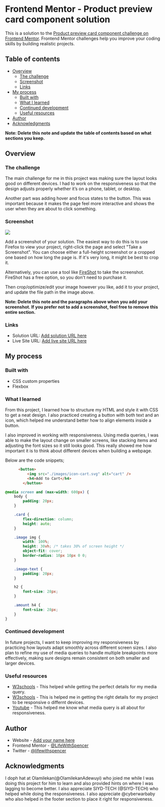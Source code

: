 # Frontend Mentor - Product preview card component solution

This is a solution to the [Product preview card component challenge on Frontend Mentor](https://www.frontendmentor.io/challenges/product-preview-card-component-GO7UmttRfa). Frontend Mentor challenges help you improve your coding skills by building realistic projects. 

## Table of contents

- [Overview](#overview)
  - [The challenge](#the-challenge)
  - [Screenshot](#screenshot)
  - [Links](#links)
- [My process](#my-process)
  - [Built with](#built-with)
  - [What I learned](#what-i-learned)
  - [Continued development](#continued-development)
  - [Useful resources](#useful-resources)
- [Author](#author)
- [Acknowledgments](#acknowledgments)

**Note: Delete this note and update the table of contents based on what sections you keep.**

## Overview

### The challenge

The main challenge for me in this project was making sure the layout looks good on different devices. I had to work on the responsiveness so that the design adjusts properly whether it’s on a phone, tablet, or desktop.

Another part was adding hover and focus states to the button. This was important because it makes the page feel more interactive and shows the user when they are about to click something.

### Screenshot

![](./screenshot.jpg)

Add a screenshot of your solution. The easiest way to do this is to use Firefox to view your project, right-click the page and select "Take a Screenshot". You can choose either a full-height screenshot or a cropped one based on how long the page is. If it's very long, it might be best to crop it.

Alternatively, you can use a tool like [FireShot](https://getfireshot.com/) to take the screenshot. FireShot has a free option, so you don't need to purchase it. 

Then crop/optimize/edit your image however you like, add it to your project, and update the file path in the image above.

**Note: Delete this note and the paragraphs above when you add your screenshot. If you prefer not to add a screenshot, feel free to remove this entire section.**

### Links

- Solution URL: [Add solution URL here](https://your-solution-url.com)
- Live Site URL: [Add live site URL here](https://your-live-site-url.com)

## My process

### Built with
- CSS custom properties
- Flexbox


### What I learned

From this project, I learned how to structure my HTML and style it with CSS to get a neat design. I also practiced creating a button with both text and an icon, which helped me understand better how to align elements inside a button.

I also improved in working with responsiveness. Using media queries, I was able to make the layout change on smaller screens, like stacking items and adjusting the font sizes so it still looks good. This really showed me how important it is to think about different devices when building a webpage.

Below are the code snippets;

```html
      <button>
          <img src="./images/icon-cart.svg" alt="cart" />
          <h4>Add to Cart</h4>
        </button>
```
```css
@media screen and (max-width: 600px) {
    body {
        padding: 20px;
    }

    .card {
        flex-direction: column;
        height: auto;
    }

    .image img {
        width: 100%;
        height: 30vh; /* takes 30% of screen height */
        object-fit: cover;
        border-radius: 10px 10px 0 0;
    }

    .image-text {
        padding: 20px;
    }

    h2 {
        font-size: 28px;
    }

    .amount h4 {
        font-size: 28px;
    }
}
```

### Continued development

In future projects, I want to keep improving my responsiveness by practicing how layouts adapt smoothly across different screen sizes. I also plan to refine my use of media queries to handle multiple breakpoints more effectively, making sure designs remain consistent on both smaller and larger devices.

### Useful resources

- [W3schools](https://www.w3schools.com/css/css3_mediaqueries.asp) - This helped while getting the perfect details for my media query.
- [W3schools](https://www.w3schools.com/css/css_rwd_intro.asp) - This is helped me in getting the right details for my project to be responsive o differnt devices.
- [Youtube](https://www.youtube.com/watch?v=n9yI6fjkrfE&t=10s) - This helped me know what media query is all about for responsiveness.


## Author

- Website - [Add your name here](https://www.your-site.com)
- Frontend Mentor - [@LifeWithSpencer]("https://www.frontendmentor.io/profile/LifeWithSpencer")
- Twitter - [@lifewithspencer]("https://x.com/lifewithspencer?t=4cus2ODv5bB2Vp1TFgaOrA&s=08")


## Acknowledgments

I doph hat at Olamilekan(@OlamilekanAdewuyi) who joied me while I was doing this project for him to learn and also provided hints on where I was lagging to become better. I also appreciate SIYD-TECH (@SIYD-TECH) who helped while doing the responsiveness. I also appreciate @cyberwarbaby who also helped in the footer section to place it right for responsiveness.

